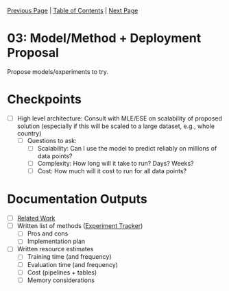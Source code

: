 [Previous Page](02_building_the_base_table.md) | [Table of Contents](../README.md) | [Next Page](04_initial_experimentation.md)

# 03: Model/Method + Deployment Proposal
Propose models/experiments to try.

# Checkpoints
- [ ] High level architecture: Consult with MLE/ESE on scalability of proposed solution (especially if this will be scaled to a large dataset, e.g., whole country)
    - [ ] Questions to ask:
        - [ ] Scalability: Can I use the model to predict reliably on millions of data points?
        - [ ] Complexity: How long will it take to run? Days? Weeks?
        - [ ] Cost: How much will it cost to run for all data points?

# Documentation Outputs
- [ ] [Related Work](../README.md#rrl)
- [ ] Written list of methods ([Experiment Tracker](../README.md#experiment-tracker))
    - [ ] Pros and cons
    - [ ] Implementation plan
- [ ] Written resource estimates
    - [ ] Training time (and frequency)
    - [ ] Evaluation time (and frequency)
    - [ ] Cost (pipelines + tables)
    - [ ] Memory considerations
